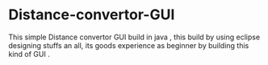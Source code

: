 # Distance-convertor-GUI
This simple Distance convertor GUI build in java , this build by using eclipse designing stuffs an all, its goods experience as beginner by building this kind of GUI .
